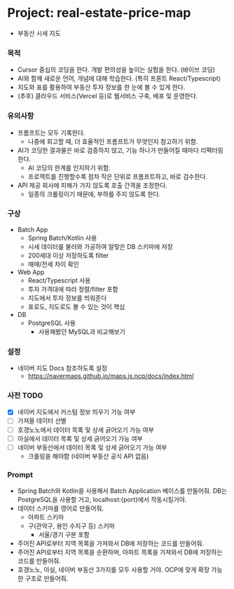 # Project: real-estate-price-map
- 부동산 시세 지도

### 목적
- Cursor 중심의 코딩을 한다. 개발 편의성을 높이는 실험을 한다. (바이브 코딩)
- AI와 함께 새로운 언어, 개념에 대해 학습한다. (특히 프론트 React/Typescript)
- 지도와 표를 활용하여 부동산 투자 정보를 한 눈에 볼 수 있게 한다.
- (추후) 클라우드 서비스(Vercel 등)로 웹서비스 구축, 배포 및 운영한다.

### 유의사항
- 프롬프트는 모두 기록한다.
	- 나중에 회고할 때, 더 효율적인 프롬프트가 무엇인지 참고하기 위함.
- AI가 코딩한 결과물은 바로 검증하지 않고, 기능 하나가 만들어질 때마다 리팩터링한다.
	- AI 코딩의 한계를 인지하기 위함.
	- 프로젝트를 진행할수록 점차 작은 단위로 프롬프트하고, 바로 검수한다.
- API 제공 회사에 피해가 가지 않도록 호출 간격을 조정한다.
	- 일종의 크롤링이기 때문에, 부하를 주지 않도록 한다.

### 구상
- Batch App
	- Spring Batch/Kotlin 사용
	- 시세 데이터를 불러와 가공하여 알맞은 DB 스키마에 저장
	- 200세대 이상 저장하도록 filter
	- 매매/전세 차이 확인
- Web App
	- React/Typescript 사용
	- 투자 가격대에 따라 정렬/filter 포함
	- 지도에서 투자 정보를 띄워준다
	- 표로도, 지도로도 볼 수 있는 것이 핵심
- DB
	- PostgreSQL 사용
		- 사용해봤던 MySQL과 비교해보기

### 설정
- 네이버 지도 Docs 참조하도록 설정
	- https://navermaps.github.io/maps.js.ncp/docs/index.html

### 사전 TODO
- [x] 네이버 지도에서 커스텀 정보 띄우기 가능 여부
- [ ] 가져올 데이터 선별
- [ ] 호갱노노에서 데이터 목록 및 상세 긁어오기 가능 여부
- [ ] 아실에서 데이터 목록 및 상세 긁어오기 가능 여부
- [ ] 네이버 부동산에서 데이터 목록 및 상세 긁어오기 가능 여부
	- 크롤링을 해야함 (네이버 부동산 공식 API 없음)

### Prompt
- Spring Batch와 Kotlin을 사용해서 Batch Application 베이스를 만들어줘. DB는 PostgreSQL을 사용할 거고, localhost:{port}에서 작동시킬거야.
- 데이터 스키마를 영어로 만들어줘.
	- 아파트 스키마
	- 구(관악구, 용인 수지구 등) 스키마
		- 서울/경기 구분 포함
- 주어진 API로부터 지역 목록을 가져와서 DB에 저장하는 코드를 만들어줘.
- 주어진 API로부터 지역 목록을 순환하며, 아파트 목록을 가져와서 DB에 저장하는 코드를 만들어줘.
- 호갱노노, 아실, 네이버 부동산 3가지를 모두 사용할 거야. OCP에 맞게 확장 가능한 구조로 만들어줘.
